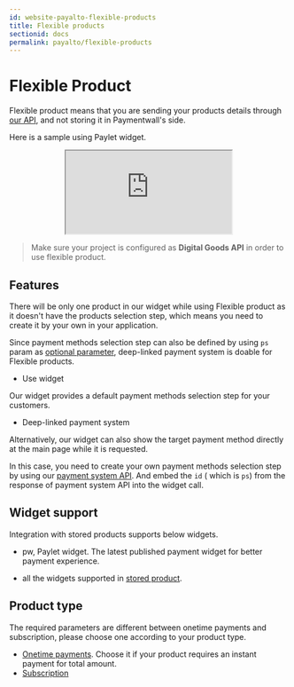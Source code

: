 ```yaml
---
id: website-payalto-flexible-products
title: Flexible products
sectionid: docs
permalink: payalto/flexible-products
---
```


# Flexible Product

Flexible product means that you are sending your products details through [our API](/API-Reference#section-payalto-flexible), and not storing it in Paymentwall's side.

Here is a sample using Paylet widget.

<div class="docs-iframe" style="text-align: center;">
	<iframe src="https://api.paymentwall.com/api/subscription/?key=cd36b8635c7296dad972a239142c4b84&uid=user40012&widget=pw_1&amount=0.99&currencyCode=USD&ag_name=Gold+Membership&ag_type=fixed&ag_external_id=pw_t_2017051900001&sign_version=2&sign=0802bcbf5754b056458d4036fca74d24"></iframe>
</div>

> Make sure your project is configured as **Digital Goods API** in order to use flexible product.

## Features

There will be only one product in our widget while using Flexible product as it doesn't have the products selection step, which means you need to create it by your own in your application. 

Since payment methods selection step can also be defined by using ```ps``` param as [optional parameter](/API-Reference#section-payalto-optional-parameter), deep-linked payment system is doable for Flexible products.

* Use widget

Our widget provides a default payment methods selection step for your customers.

* Deep-linked payment system

Alternatively, our widget can also show the target payment method directly at the main page while it is requested. 

In this case, you need to create your own payment methods selection step by using our [payment system API](/API-Reference#section-tools-payment-systems). And embed the ```id``` ( which is ```ps```) from the response of payment system API into the widget call. 


## Widget support

Integration with stored products supports below widgets.

* pw, Paylet widget. The latest published payment widget for better payment experience.

* all the widgets supported in [stored product](/payalto/stored-products#widget-support). 

## Product type

The required parameters are different between onetime payments and subscription, please choose one according to your product type.

* [Onetime payments](/payalto/flexible/onetime). Choose it if your product requires an instant payment for total amount.
* [Subscription](/payalto/flexible/subscription)